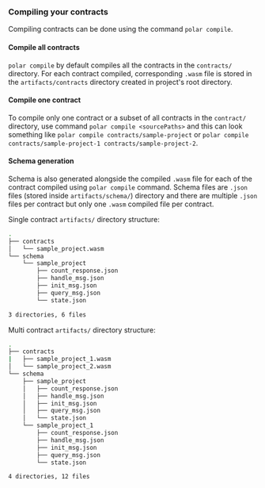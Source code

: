 ### Compiling your contracts

Compiling contracts can be done using the command `polar compile`.

#### Compile all contracts

`polar compile` by default compiles all the contracts in the `contracts/` directory. For each contract compiled, corresponding `.wasm` file is stored in the `artifacts/contracts` directory created in project's root directory.

#### Compile one contract

To compile only one contract or a subset of all contracts in the `contract/` directory, use command `polar compile <sourcePaths>` and this can look something like `polar compile contracts/sample-project` or `polar compile contracts/sample-project-1 contracts/sample-project-2`.

#### Schema generation

Schema is also generated alongside the compiled `.wasm` file for each of the contract compiled using `polar compile` command. Schema files are `.json` files (stored inside `artifacts/schema/`) directory and there are multiple `.json` files per contract but only one `.wasm` compiled file per contract.

Single contract `artifacts/` directory structure:

```bash
.
├── contracts
│   └── sample_project.wasm
└── schema
    └── sample_project
        ├── count_response.json
        ├── handle_msg.json
        ├── init_msg.json
        ├── query_msg.json
        └── state.json

3 directories, 6 files
```

Multi contract `artifacts/` directory structure:

```bash
.
├── contracts
|   ├── sample_project_1.wasm
│   └── sample_project_2.wasm
└── schema
    ├── sample_project
    │   ├── count_response.json
    │   ├── handle_msg.json
    │   ├── init_msg.json
    │   ├── query_msg.json
    │   └── state.json
    └── sample_project_1
        ├── count_response.json
        ├── handle_msg.json
        ├── init_msg.json
        ├── query_msg.json
        └── state.json

4 directories, 12 files
```
